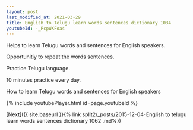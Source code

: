 ```yaml
---
layout: post
last_modified_at: 2021-03-29
title: English to Telugu learn words sentences dictionary 1034 
youtubeId: -_PcpWXFoa4
---
```

 
 
Helps to learn Telugu words and sentences for English speakers.

Opportunitiy to repeat the words sentences. 

Practice Telugu language. 
 
10 minutes practice every day. 
 
How to learn Telugu words and sentences for English speakers 
 
{% include youtubePlayer.html id=page.youtubeId %}
 
 
[Next]({{ site.baseurl }}{% link  split2/_posts/2015-12-04-English to telugu learn words sentences dictionary 1062 .md%})
 
